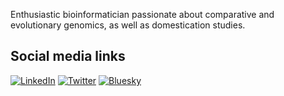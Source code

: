 
Enthusiastic bioinformatician passionate about comparative and evolutionary genomics, as well as domestication studies. 
<!-- I am keen to develop, implement, and use computational tools to solve complex biological problems. -->

## Social media links

[![LinkedIn](https://img.shields.io/badge/LinkedIn-Profile-blue?style=flat-square&logo=linkedin)](https://www.linkedin.com/in/sadikmz/)
[![Twitter](https://img.shields.io/badge/Twitter-Profile-blue?style=flat-square&logo=twitter)](https://twitter.com/sadikmz)
[![Bluesky](https://img.shields.io/badge/Bluesky-Profile-blue?style=flat-square&logo=bluesky)](https://bsky.app/profile/sadikmz.bsky.social)
<!-- [![GitHub](https://img.shields.io/badge/GitHub-Profile-black?style=flat-square&logo=github)](https://github.com/sadikmz) -->
<!--
**sadikmz/sadikmz** is a ✨ _special_ ✨ repository because its `README.md` (this file) appears on your GitHub profile.

Here are some ideas to get you started:

- 🔭 I’m currently working on ...
- 🌱 I’m currently learning ...
- 👯 I’m looking to collaborate on ...
- 🤔 I’m looking for help with ...
- 💬 Ask me about ...
- 📫 How to reach me: ...
- 😄 Pronouns: ...
- ⚡ Fun fact: ...
-->
